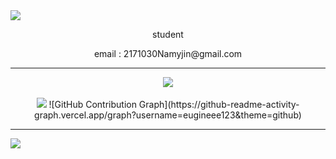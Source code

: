 <img src="https://capsule-render.vercel.app/api?type=waving&color=9400D3&height=150&section=header&text=Introduction&fontColor=ffffff&fontSize=60" />
<div align="center">
<p> student </p> 
<p> email : 2171030Namyjin@gmail.com </p> 
<hr>
<img src="https://github-readme-stats.vercel.app/api/top-langs/?username=eugineee123&layout=compact&bg_color=000000&text_color=9400D3"><br><br>
<img src="https://github-readme-stats.vercel.app/api?username=eugineee123&show_icons=true&bg_color=000000&text_color=9400D3">
![GitHub Contribution Graph](https://github-readme-activity-graph.vercel.app/graph?username=eugineee123&theme=github)
<hr>
</div>
<img src="https://capsule-render.vercel.app/api?type=waving&color=9400D3&height=150&section=footer" />
<!--
**Hoonggildong/Hoonggildong** is a ✨ _special_ ✨ repository because its `README.md` (this file) appears on your GitHub profile.

Here are some ideas to get you started:

- 🔭 I’m currently working on ...
- 🌱 I’m currently learning ...
- 👯 I’m looking to collaborate on ...
- 🤔 I’m looking for help with ...
- 💬 Ask me about ...
- 📫 How to reach me: ...
- 😄 Pronouns: ...
- ⚡ Fun fact: ...
-->
